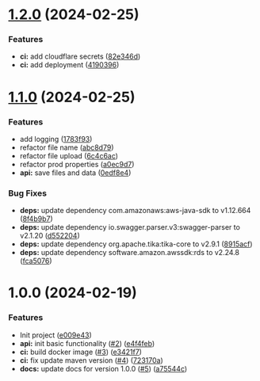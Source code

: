 # [1.2.0](https://github.com/nicholasM95/six-letter-words-api/compare/v1.1.0...v1.2.0) (2024-02-25)


### Features

* **ci:** add cloudflare secrets ([82e346d](https://github.com/nicholasM95/six-letter-words-api/commit/82e346dc346c820cd658af4636480826c280781d))
* **ci:** add deployment ([4190396](https://github.com/nicholasM95/six-letter-words-api/commit/41903965aac91f9b22ae7634656041e74d6124f3))

# [1.1.0](https://github.com/nicholasM95/six-letter-words-api/compare/v1.0.0...v1.1.0) (2024-02-25)


### Features

* add logging ([1783f93](https://github.com/nicholasM95/six-letter-words-api/commit/1783f936e849fa6678f4ea36acc97d06bc8822e1))
* refactor file name ([abc8d79](https://github.com/nicholasM95/six-letter-words-api/commit/abc8d794424c2662cfba664f5f3b70842e3a2c09))
* refactor file upload ([6c4c6ac](https://github.com/nicholasM95/six-letter-words-api/commit/6c4c6ac7702a18e8a299becf04d6b08b4ce13581))
* refactor prod properties ([a0ec9d7](https://github.com/nicholasM95/six-letter-words-api/commit/a0ec9d7d47211da8e3aba7ad10da8fc0dcb744de))
* **api:** save files and data ([0edf8e4](https://github.com/nicholasM95/six-letter-words-api/commit/0edf8e4c74458935fb0f7f63f01fb0d5728c8578))


### Bug Fixes

* **deps:** update dependency com.amazonaws:aws-java-sdk to v1.12.664 ([8f4b9b7](https://github.com/nicholasM95/six-letter-words-api/commit/8f4b9b730ce192b611380e13b653c9afe10f0050))
* **deps:** update dependency io.swagger.parser.v3:swagger-parser to v2.1.20 ([d552204](https://github.com/nicholasM95/six-letter-words-api/commit/d55220417fc8862f925a6f8194c23b1a1492d892))
* **deps:** update dependency org.apache.tika:tika-core to v2.9.1 ([8915acf](https://github.com/nicholasM95/six-letter-words-api/commit/8915acff5a3c2b51df1a894f5e088675f5395281))
* **deps:** update dependency software.amazon.awssdk:rds to v2.24.8 ([fca5076](https://github.com/nicholasM95/six-letter-words-api/commit/fca507639b0ccf998d1bb4f191a7a90f08d8e32e))

# 1.0.0 (2024-02-19)


### Features

* Init project ([e009e43](https://github.com/nicholasM95/six-letter-words-api/commit/e009e43b9c68812c5d76908b85e9b20ba03ea3c6))
* **api:** init basic functionality ([#2](https://github.com/nicholasM95/six-letter-words-api/issues/2)) ([e4f4feb](https://github.com/nicholasM95/six-letter-words-api/commit/e4f4febeb1495834ff2164397f6a0e5e2a3a2c22))
* **ci:** build docker image ([#3](https://github.com/nicholasM95/six-letter-words-api/issues/3)) ([e3421f7](https://github.com/nicholasM95/six-letter-words-api/commit/e3421f790ad246fcecac41ab85a16cab7853157a))
* **ci:** fix update maven version ([#4](https://github.com/nicholasM95/six-letter-words-api/issues/4)) ([723170a](https://github.com/nicholasM95/six-letter-words-api/commit/723170aa43f9a65963045234677a78d05cf3d25a))
* **docs:** update docs for version 1.0.0 ([#5](https://github.com/nicholasM95/six-letter-words-api/issues/5)) ([a75544c](https://github.com/nicholasM95/six-letter-words-api/commit/a75544ceea8b7d1696287cc6c52d5cf82fa398a3))
